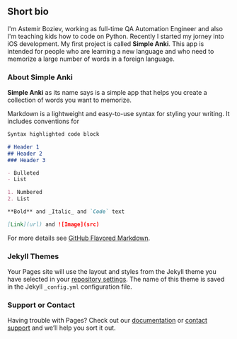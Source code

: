 ## Short bio

I'm Astemir Boziev, working as full-time QA Automation Engineer and also I'm teaching kids how to code on Python. Recently I started my jorney into iOS development. My first project is called **Simple Anki**. This app is intended for people who are learning a new language and who need to memorize a large number of words in a foreign language.

### About Simple Anki

**Simple Anki** as its name says is a simple app that helps you create a collection of words you want to memorize.

Markdown is a lightweight and easy-to-use syntax for styling your writing. It includes conventions for

```markdown
Syntax highlighted code block

# Header 1
## Header 2
### Header 3

- Bulleted
- List

1. Numbered
2. List

**Bold** and _Italic_ and `Code` text

[Link](url) and ![Image](src)
```

For more details see [GitHub Flavored Markdown](https://guides.github.com/features/mastering-markdown/).

### Jekyll Themes

Your Pages site will use the layout and styles from the Jekyll theme you have selected in your [repository settings](https://github.com/bootuz/simple_anki/settings/pages). The name of this theme is saved in the Jekyll `_config.yml` configuration file.

### Support or Contact

Having trouble with Pages? Check out our [documentation](https://docs.github.com/categories/github-pages-basics/) or [contact support](https://support.github.com/contact) and we’ll help you sort it out.
